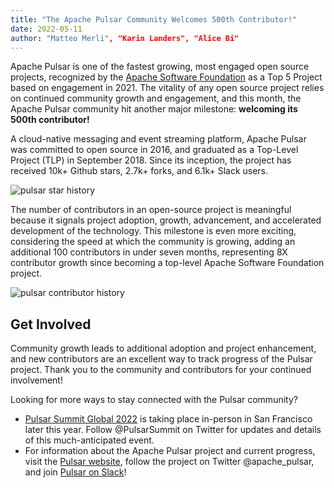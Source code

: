 ```yaml
---
title: "The Apache Pulsar Community Welcomes 500th Contributor!"
date: 2022-05-11
author: "Matteo Merli", "Karin Landers", "Alice Bi"
---
```



Apache Pulsar is one of the fastest growing, most engaged open source projects, recognized by the [Apache Software Foundation](https://thestack.technology/top-apache-projects-in-2021-from-superset-to-nuttx/) as a Top 5 Project based on engagement in 2021. The vitality of any open source project relies on continued community growth and engagement, and this month, the Apache Pulsar community hit another major milestone: **welcoming its 500th contributor!** 
 
A cloud-native messaging and event streaming platform, Apache Pulsar was committed to open source in 2016, and graduated as a Top-Level Project (TLP) in September 2018. Since its inception, the project has received 10k+ Github stars, 2.7k+ forks, and 6.1k+ Slack users.

![pulsar star history](https://imgur.com/a/1gUJiZd)

The number of contributors in an open-source project is meaningful because it signals project adoption, growth, advancement, and accelerated development of the technology. This milestone is even more exciting, considering the speed at which the community is growing, adding an additional 100 contributors in under seven months, representing 8X contributor growth since becoming a top-level Apache Software Foundation project. 

![pulsar contributor history](https://imgur.com/a/ECFl6Pi)

## Get Involved

Community growth leads to additional adoption and project enhancement, and new contributors are an excellent way to track progress of the Pulsar project. Thank you to the community and contributors for your continued involvement! 

Looking for more ways to stay connected with the Pulsar community?

- [Pulsar Summit Global 2022](https://pulsar-summit.org/) is taking place in-person in San Francisco later this year. Follow @PulsarSummit on Twitter for updates and details of this much-anticipated event. 
- For information about the Apache Pulsar project and current progress, visit the [Pulsar website](https://pulsar.apache.org/), follow the project on Twitter @apache_pulsar, and join [Pulsar on Slack](https://apache-pulsar.herokuapp.com/)! 
 

